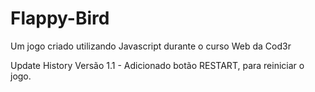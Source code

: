 # Flappy-Bird
 Um jogo criado utilizando Javascript durante o curso Web da Cod3r
 
 Update History
 Versão 1.1 - Adicionado botão RESTART, para reiniciar o jogo.

